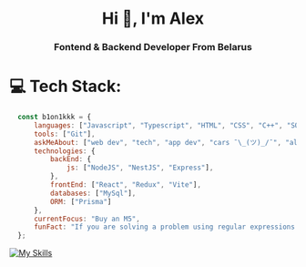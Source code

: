 <h1 align="center">Hi 👋, I'm Alex</h1>
<h3 align="center">Fontend & Backend Developer From Belarus</h3>

# 💻 Tech Stack:

```javascript
  const b1on1kkk = {
      languages: ["Javascript", "Typescript", "HTML", "CSS", "C++", "SQL"],
      tools: ["Git"],
      askMeAbout: ["web dev", "tech", "app dev", "cars ¯\_(ツ)_/¯", "algorithms"],
      technologies: {
          backEnd: {
              js: ["NodeJS", "NestJS", "Express"],
          },
          frontEnd: ["React", "Redux", "Vite"],
          databases: ["MySql"],
          ORM: ["Prisma"]
      },
      currentFocus: "Buy an M5",
      funFact: "If you are solving a problem using regular expressions (RegExp), now instead of one problem you have two :)"
  };
```

[![My Skills](https://skillicons.dev/icons?i=react,tailwind,sass,bootstrap,ts,js,cpp,nodejs,express,nestjs,mysql,prisma,jest,docker,babel,figma,npm,html,css)](https://skillicons.dev)
